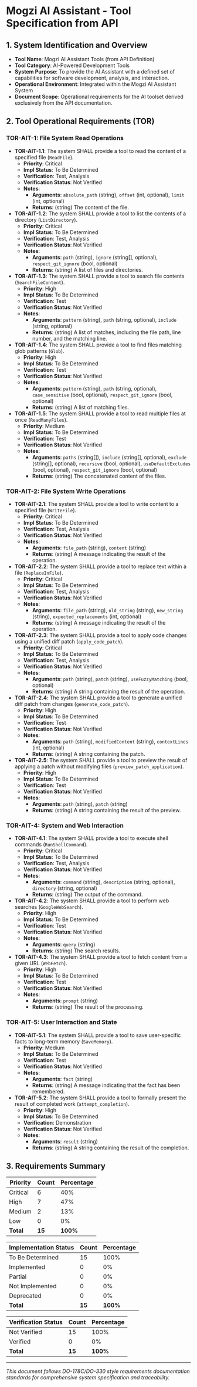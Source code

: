 # Mogzi AI Assistant - Tool Specification from API

## 1. System Identification and Overview

- **Tool Name**: Mogzi AI Assistant Tools (from API Definition)
- **Tool Category**: AI-Powered Development Tools
- **System Purpose**: To provide the AI Assistant with a defined set of capabilities for software development, analysis, and interaction.
- **Operational Environment**: Integrated within the Mogzi AI Assistant System
- **Document Scope**: Operational requirements for the AI toolset derived exclusively from the API documentation.

## 2. Tool Operational Requirements (TOR)

### TOR-AIT-1: File System Read Operations

- **TOR-AIT-1.1**: The system SHALL provide a tool to read the content of a specified file (`ReadFile`).
  - **Priority**: Critical
  - **Impl Status**: To Be Determined
  - **Verification**: Test, Analysis
  - **Verification Status**: Not Verified
  - **Notes**: 
    - **Arguments**: `absolute_path` (string), `offset` (int, optional), `limit` (int, optional)
    - **Returns**: (string) The content of the file.
- **TOR-AIT-1.2**: The system SHALL provide a tool to list the contents of a directory (`ListDirectory`).
  - **Priority**: Critical
  - **Impl Status**: To Be Determined
  - **Verification**: Test, Analysis
  - **Verification Status**: Not Verified
  - **Notes**:
    - **Arguments**: `path` (string), `ignore` (string[], optional), `respect_git_ignore` (bool, optional)
    - **Returns**: (string) A list of files and directories.
- **TOR-AIT-1.3**: The system SHALL provide a tool to search file contents (`SearchFileContent`).
  - **Priority**: High
  - **Impl Status**: To Be Determined
  - **Verification**: Test
  - **Verification Status**: Not Verified
  - **Notes**:
    - **Arguments**: `pattern` (string), `path` (string, optional), `include` (string, optional)
    - **Returns**: (string) A list of matches, including the file path, line number, and the matching line.
- **TOR-AIT-1.4**: The system SHALL provide a tool to find files matching glob patterns (`Glob`).
  - **Priority**: High
  - **Impl Status**: To Be Determined
  - **Verification**: Test
  - **Verification Status**: Not Verified
  - **Notes**:
    - **Arguments**: `pattern` (string), `path` (string, optional), `case_sensitive` (bool, optional), `respect_git_ignore` (bool, optional)
    - **Returns**: (string) A list of matching files.
- **TOR-AIT-1.5**: The system SHALL provide a tool to read multiple files at once (`ReadManyFiles`).
  - **Priority**: Medium
  - **Impl Status**: To Be Determined
  - **Verification**: Test
  - **Verification Status**: Not Verified
  - **Notes**:
    - **Arguments**: `paths` (string[]), `include` (string[], optional), `exclude` (string[], optional), `recursive` (bool, optional), `useDefaultExcludes` (bool, optional), `respect_git_ignore` (bool, optional)
    - **Returns**: (string) The concatenated content of the files.

### TOR-AIT-2: File System Write Operations

- **TOR-AIT-2.1**: The system SHALL provide a tool to write content to a specified file (`WriteFile`).
  - **Priority**: Critical
  - **Impl Status**: To Be Determined
  - **Verification**: Test, Analysis
  - **Verification Status**: Not Verified
  - **Notes**:
    - **Arguments**: `file_path` (string), `content` (string)
    - **Returns**: (string) A message indicating the result of the operation.
- **TOR-AIT-2.2**: The system SHALL provide a tool to replace text within a file (`ReplaceInFile`).
  - **Priority**: Critical
  - **Impl Status**: To Be Determined
  - **Verification**: Test, Analysis
  - **Verification Status**: Not Verified
  - **Notes**:
    - **Arguments**: `file_path` (string), `old_string` (string), `new_string` (string), `expected_replacements` (int, optional)
    - **Returns**: (string) A message indicating the result of the operation.
- **TOR-AIT-2.3**: The system SHALL provide a tool to apply code changes using a unified diff patch (`apply_code_patch`).
  - **Priority**: Critical
  - **Impl Status**: To Be Determined
  - **Verification**: Test, Analysis
  - **Verification Status**: Not Verified
  - **Notes**:
    - **Arguments**: `path` (string), `patch` (string), `useFuzzyMatching` (bool, optional)
    - **Returns**: (string) A string containing the result of the operation.
- **TOR-AIT-2.4**: The system SHALL provide a tool to generate a unified diff patch from changes (`generate_code_patch`).
  - **Priority**: High
  - **Impl Status**: To Be Determined
  - **Verification**: Test
  - **Verification Status**: Not Verified
  - **Notes**:
    - **Arguments**: `path` (string), `modifiedContent` (string), `contextLines` (int, optional)
    - **Returns**: (string) A string containing the patch.
- **TOR-AIT-2.5**: The system SHALL provide a tool to preview the result of applying a patch without modifying files (`preview_patch_application`).
  - **Priority**: High
  - **Impl Status**: To Be Determined
  - **Verification**: Test
  - **Verification Status**: Not Verified
  - **Notes**:
    - **Arguments**: `path` (string), `patch` (string)
    - **Returns**: (string) A string containing the result of the preview.

### TOR-AIT-4: System and Web Interaction

- **TOR-AIT-4.1**: The system SHALL provide a tool to execute shell commands (`RunShellCommand`).
  - **Priority**: Critical
  - **Impl Status**: To Be Determined
  - **Verification**: Test, Analysis
  - **Verification Status**: Not Verified
  - **Notes**:
    - **Arguments**: `command` (string), `description` (string, optional), `directory` (string, optional)
    - **Returns**: (string) The output of the command.
- **TOR-AIT-4.2**: The system SHALL provide a tool to perform web searches (`GoogleWebSearch`).
  - **Priority**: High
  - **Impl Status**: To Be Determined
  - **Verification**: Test
  - **Verification Status**: Not Verified
  - **Notes**:
    - **Arguments**: `query` (string)
    - **Returns**: (string) The search results.
- **TOR-AIT-4.3**: The system SHALL provide a tool to fetch content from a given URL (`WebFetch`).
  - **Priority**: High
  - **Impl Status**: To Be Determined
  - **Verification**: Test
  - **Verification Status**: Not Verified
  - **Notes**:
    - **Arguments**: `prompt` (string)
    - **Returns**: (string) The result of the processing.

### TOR-AIT-5: User Interaction and State

- **TOR-AIT-5.1**: The system SHALL provide a tool to save user-specific facts to long-term memory (`SaveMemory`).
  - **Priority**: Medium
  - **Impl Status**: To Be Determined
  - **Verification**: Test
  - **Verification Status**: Not Verified
  - **Notes**:
    - **Arguments**: `fact` (string)
    - **Returns**: (string) A message indicating that the fact has been remembered.
- **TOR-AIT-5.2**: The system SHALL provide a tool to formally present the result of completed work (`attempt_completion`).
  - **Priority**: High
  - **Impl Status**: To Be Determined
  - **Verification**: Demonstration
  - **Verification Status**: Not Verified
  - **Notes**:
    - **Arguments**: `result` (string)
    - **Returns**: (string) A string containing the result of the completion.

## 3. Requirements Summary

| Priority | Count | Percentage |
|----------|-------|------------|
| Critical | 6     | 40%        |
| High     | 7     | 47%        |
| Medium   | 2     | 13%        |
| Low      | 0     | 0%         |
| **Total** | **15** | **100%**   |

| Implementation Status | Count | Percentage |
|----------------------|-------|------------|
| To Be Determined     | 15    | 100%       |
| Implemented          | 0     | 0%         |
| Partial              | 0     | 0%         |
| Not Implemented      | 0     | 0%         |
| Deprecated           | 0     | 0%         |
| **Total**            | **15** | **100%**   |

| Verification Status  | Count | Percentage |
|----------------------|-------|------------|
| Not Verified         | 15    | 100%       |
| Verified             | 0     | 0%         |
| **Total**            | **15** | **100%**   |


---

*This document follows DO-178C/DO-330 style requirements documentation standards for comprehensive system specification and traceability.*